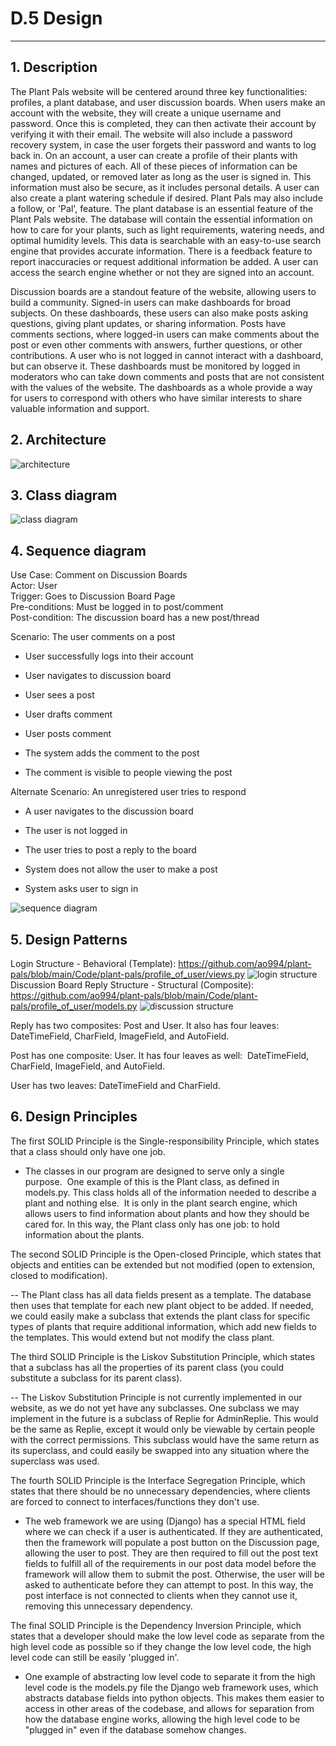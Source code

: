 # D.5 Design

---

## **1\. Description**

The Plant Pals website will be centered around three key functionalities: profiles, a plant database, and user discussion boards. When users make an account with the website, they will create a unique username and password. Once this is completed, they can then activate their account by verifying it with their email. The website will also include a password recovery system, in case the user forgets their password and wants to log back in. On an account, a user can create a profile of their plants with names and pictures of each. All of these pieces of information can be changed, updated, or removed later as long as the user is signed in. This information must also be secure, as it includes personal details. A user can also create a plant watering schedule if desired. Plant Pals may also include a follow, or 'Pal', feature. The plant database is an essential feature of the Plant Pals website. The database will contain the essential information on how to care for your plants, such as light requirements, watering needs, and optimal humidity levels. This data is searchable with an easy-to-use search engine that provides accurate information. There is a feedback feature to report inaccuracies or request additional information be added. A user can access the search engine whether or not they are signed into an account. 

Discussion boards are a standout feature of the website, allowing users to build a community. Signed-in users can make dashboards for broad subjects. On these dashboards, these users can also make posts asking questions, giving plant updates, or sharing information. Posts have comments sections, where logged-in users can make comments about the post or even other comments with answers, further questions, or other contributions. A user who is not logged in cannot interact with a dashboard, but can observe it. These dashboards must be monitored by logged in moderators who can take down comments and posts that are not consistent with the values of the website. The dashboards as a whole provide a way for users to correspond with others who have similar interests to share valuable information and support.

## **2\. Architecture**

![architecture](architecture.png)

## **3\. Class diagram**

![class diagram](class_diagram.png)

## **4\. Sequence diagram**

Use Case: Comment on Discussion Boards\
Actor: User\
Trigger: Goes to Discussion Board Page\
Pre-conditions: Must be logged in to post/comment\
Post-condition: The discussion board has a new post/thread

Scenario: The user comments on a post

-   User successfully logs into their account

-   User navigates to discussion board

-   User sees a post

-   User drafts comment

-   User posts comment

-   The system adds the comment to the post 

-   The comment is visible to people viewing the post

Alternate Scenario: An unregistered user tries to respond

-   A user navigates to the discussion board

-   The user is not logged in

-   The user tries to post a reply to the board

-   System does not allow the user to make a post

-   System asks user to sign in

![sequence diagram](sequence_diagram.png)

## **5\. Design Patterns**

Login Structure - Behavioral (Template):
<https://github.com/ao994/plant-pals/blob/main/Code/plant-pals/profile_of_user/views.py>
![login structure](login_structure.png)
Discussion Board Reply Structure - Structural (Composite): 
<https://github.com/ao994/plant-pals/blob/main/Code/plant-pals/profile_of_user/models.py>
![discussion structure](discussion_structure.png)


Reply has two composites: Post and User. It also has four leaves: DateTimeField, CharField, ImageField, and AutoField. 

Post has one composite: User. It has four leaves as well:  DateTimeField, CharField, ImageField, and AutoField. 

User has two leaves: DateTimeField and CharField.

## **6\. Design Principles**

The first SOLID Principle is the Single-responsibility Principle, which states that a class should only have one job.

-   The classes in our program are designed to serve only a single purpose.  One example of this is the Plant class, as defined in models.py. This class holds all of the information needed to describe a plant and nothing else.  It is only in the plant search engine, which allows users to find information about plants and how they should be cared for. In this way, the Plant class only has one job: to hold information about the plants.

The second SOLID Principle is the Open-closed Principle, which states that objects and entities can be extended but not modified (open to extension, closed to modification).

-- The Plant class has all data fields present as a template. The database then uses that template for each new plant object to be added. If needed, we could easily make a subclass that extends the plant class for specific types of plants that require additional information, which add new fields to the templates. This would extend but not modify the class plant.

The third SOLID Principle is the Liskov Substitution Principle, which states that a subclass has all the properties of its parent class (you could substitute a subclass for its parent class).

-- The Liskov Substitution Principle is not currently implemented in our website, as we do not yet have any subclasses. One subclass we may implement in the future is a subclass of Replie for AdminReplie. This would be the same as Replie, except it would only be viewable by certain people with the correct permissions. This subclass would have the same return as its superclass, and could easily be swapped into any situation where the superclass was used. 

The fourth SOLID Principle is the Interface Segregation Principle, which states that there should be no unnecessary dependencies, where clients are forced to connect to interfaces/functions they don't use.

-   The web framework we are using (Django) has a special HTML field where we can check if a user is authenticated. If they are authenticated, then the framework will populate a post button on the Discussion page, allowing the user to post. They are then required to fill out the post text fields to fulfill all of the requirements in our post data model before the framework will allow them to submit the post. Otherwise, the user will be asked to authenticate before they can attempt to post. In this way, the post interface is not connected to clients when they cannot use it, removing this unnecessary dependency. 

The final SOLID Principle is the Dependency Inversion Principle, which states that a developer should make the low level code as separate from the high level code as possible so if they change the low level code, the high level code can still be easily 'plugged in'.

-   One example of abstracting low level code to separate it from the high level code is the models.py file the Django web framework uses, which abstracts database fields into python objects. This makes them easier to access in other areas of the codebase, and allows for separation from how the database engine works, allowing the high level code to be "plugged in" even if the database somehow changes.
